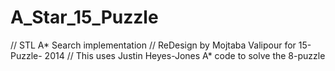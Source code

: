 # A_Star_15_Puzzle
// STL A* Search implementation // ReDesign by Mojtaba Valipour for 15-Puzzle- 2014 // This uses Justin Heyes-Jones A* code to solve the 8-puzzle
